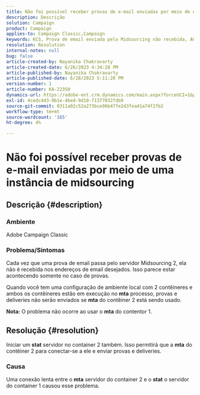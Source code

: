 ```yaml
---
title: Não foi possível receber provas de e-mail enviadas por meio de uma instância de midsourcing
description: Descrição
solution: Campaign
product: Campaign
applies-to: Campaign Classic,Campaign
keywords: KCS, Prova de email enviada pelo Midsourcing não recebida, ACC, campaign classic
resolution: Resolution
internal-notes: null
bug: false
article-created-by: Nayanika Chakravarty
article-created-date: 6/26/2023 4:34:28 PM
article-published-by: Nayanika Chakravarty
article-published-date: 6/28/2023 5:11:28 PM
version-number: 1
article-number: KA-22350
dynamics-url: https://adobe-ent.crm.dynamics.com/main.aspx?forceUCI=1&pagetype=entityrecord&etn=knowledgearticle&id=f2028650-3f14-ee11-8f6e-6045bd006239
exl-id: 4cedc4d3-9b1e-4bed-9d10-71377032fdb9
source-git-commit: 0311a02c52a273bce96b47fe2d3fea41a74f2fb2
workflow-type: tm+mt
source-wordcount: '165'
ht-degree: 4%

---
```


# Não foi possível receber provas de e-mail enviadas por meio de uma instância de midsourcing

## Descrição {#description}


### Ambiente

Adobe Campaign Classic

### Problema/Sintomas

Cada vez que uma prova de email passa pelo servidor Midsourcing 2, ela não é recebida nos endereços de email desejados. Isso parece estar acontecendo somente no caso de provas.

Quando você tem uma configuração de ambiente local com 2 contêineres e ambos os contêineres estão em execução no <b>mta</b> processo, provas e deliveries não serão enviados se <b>mta</b> do contêiner 2 está sendo usado.

<b>Nota:</b> O problema não ocorre ao usar o <b>mta</b> do contentor 1.


## Resolução {#resolution}


Iniciar um <b>stat</b> servidor no container 2 também. Isso permitirá que a <b>mta</b> do contêiner 2 para conectar-se a ele e enviar provas e deliveries.

### Causa

Uma conexão lenta entre o <b>mta</b> servidor do container 2 e o <b>stat</b> o servidor do container 1 causou esse problema.
